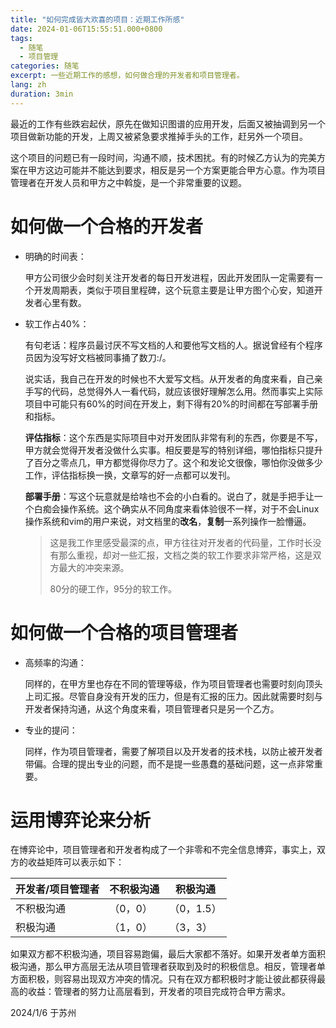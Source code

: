 ```yaml
---
title: "如何完成皆大欢喜的项目：近期工作所感"
date: 2024-01-06T15:55:51.000+0800
tags:
  - 随笔
  - 项目管理
categories: 随笔
excerpt: 一些近期工作的感想，如何做合理的开发者和项目管理者。
lang: zh
duration: 3min
---
```

最近的工作有些跌宕起伏，原先在做知识图谱的应用开发，后面又被抽调到另一个项目做新功能的开发，上周又被紧急要求推掉手头的工作，赶另外一个项目。

这个项目的问题已有一段时间，沟通不顺，技术困扰。有的时候乙方认为的完美方案在甲方这边可能并不能达到要求，相反是另一个方案更能合甲方心意。作为项目管理者在开发人员和甲方之中斡旋，是一个非常重要的议题。

# 如何做一个合格的开发者

- 明确的时间表：

  甲方公司很少会时刻关注开发者的每日开发进程，因此开发团队一定需要有一个开发周期表，类似于项目里程碑，这个玩意主要是让甲方图个心安，知道开发者心里有数。

- 软工作占40%：

  有句老话：程序员最讨厌不写文档的人和要他写文档的人。据说曾经有个程序员因为没写好文档被同事捅了数刀:/。

  说实话，我自己在开发的时候也不大爱写文档。从开发者的角度来看，自己亲手写的代码，总觉得外人一看代码，就应该很好理解怎么用。然而事实上实际项目中可能只有60%的时间在开发上，剩下得有20%的时间都在写部署手册和指标。

  **评估指标**：这个东西是实际项目中对开发团队非常有利的东西，你要是不写，甲方就会觉得开发者没做什么实事。相反要是写的特别详细，哪怕指标只提升了百分之零点几，甲方都觉得你尽力了。这个和发论文很像，哪怕你没做多少工作，评估指标换一换，文章写的好一点都可以发刊。

  **部署手册**：写这个玩意就是给啥也不会的小白看的。说白了，就是手把手让一个白痴会操作系统。这个确实从不同角度来看体验很不一样，对于不会Linux操作系统和vim的用户来说，对文档里的**改名**，**复制**一系列操作一脸懵逼。

  >  这是我工作里感受最深的点，甲方往往对开发者的代码量，工作时长没有那么重视，却对一些汇报，文档之类的软工作要求非常严格，这是双方最大的冲突来源。
  >
  > 80分的硬工作，95分的软工作。

# 如何做一个合格的项目管理者

- 高频率的沟通：

  同样的，在甲方里也存在不同的管理等级，作为项目管理者也需要时刻向顶头上司汇报。尽管自身没有开发的压力，但是有汇报的压力。因此就需要时刻与开发者保持沟通，从这个角度来看，项目管理者只是另一个乙方。

- 专业的提问：

  同样，作为项目管理者，需要了解项目以及开发者的技术栈，以防止被开发者带偏。合理的提出专业的问题，而不是提一些愚蠢的基础问题，这一点非常重要。

# 运用博弈论来分析

在博弈论中，项目管理者和开发者构成了一个非零和不完全信息博弈，事实上，双方的收益矩阵可以表示如下：

| 开发者/项目管理者 | 不积极沟通 | 积极沟通   |
| ----------------- | ---------- | ---------- |
| 不积极沟通        | （0，0）   | （0，1.5） |
| 积极沟通          | （1，0）   | （3，3）   |

如果双方都不积极沟通，项目容易跑偏，最后大家都不落好。如果开发者单方面积极沟通，那么甲方高层无法从项目管理者获取到及时的积极信息。相反，管理者单方面积极，则容易出现双方冲突的情况。只有在双方都积极时才能让彼此都获得最高的收益：管理者的努力让高层看到，开发者的项目完成符合甲方需求。

2024/1/6 于苏州
